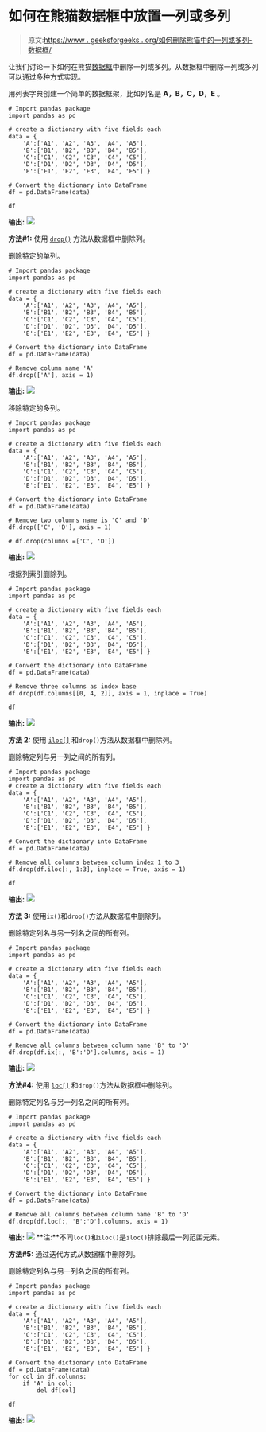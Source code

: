 # 如何在熊猫数据框中放置一列或多列

> 原文:[https://www . geeksforgeeks . org/如何删除熊猫中的一列或多列-数据框/](https://www.geeksforgeeks.org/how-to-drop-one-or-multiple-columns-in-pandas-dataframe/)

让我们讨论一下如何在熊猫[数据框](https://www.geeksforgeeks.org/python-pandas-dataframe/)中删除一列或多列。从数据框中删除一列或多列可以通过多种方式实现。

用列表字典创建一个简单的数据框架，比如列名是 **A，B，C，D，E** 。

```
# Import pandas package 
import pandas as pd

# create a dictionary with five fields each
data = {
    'A':['A1', 'A2', 'A3', 'A4', 'A5'], 
    'B':['B1', 'B2', 'B3', 'B4', 'B5'], 
    'C':['C1', 'C2', 'C3', 'C4', 'C5'], 
    'D':['D1', 'D2', 'D3', 'D4', 'D5'], 
    'E':['E1', 'E2', 'E3', 'E4', 'E5'] }

# Convert the dictionary into DataFrame 
df = pd.DataFrame(data)

df
```

**输出:**
![](img/bb24e65db7394d2ff4231be9e9084c39.png)

**方法#1:** 使用 [`drop()`](https://www.geeksforgeeks.org/python-delete-rows-columns-from-dataframe-using-pandas-drop/) 方法从数据框中删除列。

删除特定的单列。

```
# Import pandas package 
import pandas as pd

# create a dictionary with five fields each 
data = {
    'A':['A1', 'A2', 'A3', 'A4', 'A5'], 
    'B':['B1', 'B2', 'B3', 'B4', 'B5'], 
    'C':['C1', 'C2', 'C3', 'C4', 'C5'], 
    'D':['D1', 'D2', 'D3', 'D4', 'D5'], 
    'E':['E1', 'E2', 'E3', 'E4', 'E5'] }

# Convert the dictionary into DataFrame 
df = pd.DataFrame(data)

# Remove column name 'A'
df.drop(['A'], axis = 1)
```

**输出:**
![](img/a57aae7a5e5f799f736549585cc45a21.png)

移除特定的多列。

```
# Import pandas package 
import pandas as pd

# create a dictionary with five fields each
data = {
    'A':['A1', 'A2', 'A3', 'A4', 'A5'], 
    'B':['B1', 'B2', 'B3', 'B4', 'B5'], 
    'C':['C1', 'C2', 'C3', 'C4', 'C5'], 
    'D':['D1', 'D2', 'D3', 'D4', 'D5'], 
    'E':['E1', 'E2', 'E3', 'E4', 'E5'] }

# Convert the dictionary into DataFrame 
df = pd.DataFrame(data)

# Remove two columns name is 'C' and 'D'
df.drop(['C', 'D'], axis = 1)

# df.drop(columns =['C', 'D'])
```

**输出:**
![](img/d58afa63c1c94bbc1ab793aa6f49882b.png)

根据列索引删除列。

```
# Import pandas package 
import pandas as pd

# create a dictionary with five fields each
data = {
    'A':['A1', 'A2', 'A3', 'A4', 'A5'], 
    'B':['B1', 'B2', 'B3', 'B4', 'B5'], 
    'C':['C1', 'C2', 'C3', 'C4', 'C5'], 
    'D':['D1', 'D2', 'D3', 'D4', 'D5'], 
    'E':['E1', 'E2', 'E3', 'E4', 'E5'] }

# Convert the dictionary into DataFrame 
df = pd.DataFrame(data)

# Remove three columns as index base
df.drop(df.columns[[0, 4, 2]], axis = 1, inplace = True)

df
```

**输出:**
![](img/b9dc662e91351421027d238ba765507f.png)

**方法 2:** 使用 [`iloc[]`](https://www.geeksforgeeks.org/python-extracting-rows-using-pandas-iloc/) 和`drop()`方法从数据框中删除列。

删除特定列与另一列之间的所有列。

```
# Import pandas package 
import pandas as pd
# create a dictionary with five fields each 
data = {
    'A':['A1', 'A2', 'A3', 'A4', 'A5'], 
    'B':['B1', 'B2', 'B3', 'B4', 'B5'], 
    'C':['C1', 'C2', 'C3', 'C4', 'C5'], 
    'D':['D1', 'D2', 'D3', 'D4', 'D5'], 
    'E':['E1', 'E2', 'E3', 'E4', 'E5'] }

# Convert the dictionary into DataFrame 
df = pd.DataFrame(data)

# Remove all columns between column index 1 to 3
df.drop(df.iloc[:, 1:3], inplace = True, axis = 1)

df
```

**输出:**
![](img/4cd5c3c035639efad49bb460a759cdd2.png)

**方法 3:** 使用`ix()`和`drop()`方法从数据框中删除列。

删除特定列名与另一列名之间的所有列。

```
# Import pandas package 
import pandas as pd

# create a dictionary with five fields each 
data = {
    'A':['A1', 'A2', 'A3', 'A4', 'A5'], 
    'B':['B1', 'B2', 'B3', 'B4', 'B5'], 
    'C':['C1', 'C2', 'C3', 'C4', 'C5'], 
    'D':['D1', 'D2', 'D3', 'D4', 'D5'], 
    'E':['E1', 'E2', 'E3', 'E4', 'E5'] }

# Convert the dictionary into DataFrame 
df = pd.DataFrame(data)

# Remove all columns between column name 'B' to 'D'
df.drop(df.ix[:, 'B':'D'].columns, axis = 1)
```

**输出:**
![](img/05228c2f77e21588034fafd7dd354c69.png)

**方法#4:** 使用 [`loc[]`](https://www.geeksforgeeks.org/python-pandas-extracting-rows-using-loc/) 和`drop()`方法从数据框中删除列。

删除特定列名与另一列名之间的所有列。

```
# Import pandas package 
import pandas as pd

# create a dictionary with five fields each 
data = {
    'A':['A1', 'A2', 'A3', 'A4', 'A5'], 
    'B':['B1', 'B2', 'B3', 'B4', 'B5'], 
    'C':['C1', 'C2', 'C3', 'C4', 'C5'], 
    'D':['D1', 'D2', 'D3', 'D4', 'D5'], 
    'E':['E1', 'E2', 'E3', 'E4', 'E5'] }

# Convert the dictionary into DataFrame 
df = pd.DataFrame(data)

# Remove all columns between column name 'B' to 'D'
df.drop(df.loc[:, 'B':'D'].columns, axis = 1)
```

**输出:**
![](img/59f48bdaada99a70e7dba524b522dfc5.png)
**注:**不同`loc()`和`iloc()`是`iloc()`排除最后一列范围元素。

**方法#5:** 通过迭代方式从数据框中删除列。

删除特定列名与另一列名之间的所有列。

```
# Import pandas package 
import pandas as pd

# create a dictionary with five fields each 
data = {
    'A':['A1', 'A2', 'A3', 'A4', 'A5'], 
    'B':['B1', 'B2', 'B3', 'B4', 'B5'], 
    'C':['C1', 'C2', 'C3', 'C4', 'C5'], 
    'D':['D1', 'D2', 'D3', 'D4', 'D5'], 
    'E':['E1', 'E2', 'E3', 'E4', 'E5'] }

# Convert the dictionary into DataFrame 
df = pd.DataFrame(data)
for col in df.columns:
    if 'A' in col:
        del df[col]

df
```

**输出:**
![](img/da56cc9e1ca65bb6b556410bf8357374.png)